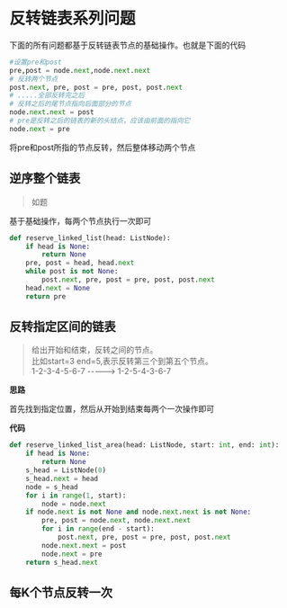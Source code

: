# 反转链表系列问题

下面的所有问题都基于反转链表节点的基础操作。也就是下面的代码

```python
#设置pre和post
pre,post = node.next,node.next.next
# 反转两个节点
post.next, pre, post = pre, post, post.next
# .....全部反转完之后
# 反转之后的尾节点指向后面部分的节点
node.next.next = post
# pre是反转之后的链表的新的头结点，应该由前面的指向它
node.next = pre
```
将pre和post所指的节点反转，然后整体移动两个节点

## 逆序整个链表
> 如题

基于基础操作，每两个节点执行一次即可

```python
def reserve_linked_list(head: ListNode):
    if head is None:
        return None
    pre, post = head, head.next
    while post is not None:
        post.next, pre, post = pre, post, post.next
    head.next = None
    return pre
```

## 反转指定区间的链表
> 给出开始和结束，反转之间的节点。  
> 比如start=3 end=5,表示反转第三个到第五个节点。  
> 1-2-3-4-5-6-7 -----> 1-2-5-4-3-6-7

**思路**

首先找到指定位置，然后从开始到结束每两个一次操作即可

**代码**

```python
def reserve_linked_list_area(head: ListNode, start: int, end: int):
    if head is None:
        return None
    s_head = ListNode(0)
    s_head.next = head
    node = s_head
    for i in range(1, start):
        node = node.next
    if node.next is not None and node.next.next is not None:
        pre, post = node.next, node.next.next
        for i in range(end - start):
            post.next, pre, post = pre, post, post.next
        node.next.next = post
        node.next = pre
    return s_head.next
```



## 每K个节点反转一次
